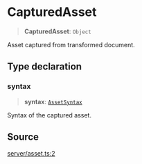 # CapturedAsset

> **CapturedAsset**: `Object`

Asset captured from transformed document.

## Type declaration

### syntax

> **syntax**: [`AssetSyntax`](AssetSyntax.md)

Syntax of the captured asset.

## Source

[server/asset.ts:2](https://github.com/Elringus/Imgit/blob/cf06d86/src/server/asset.ts#L2)
